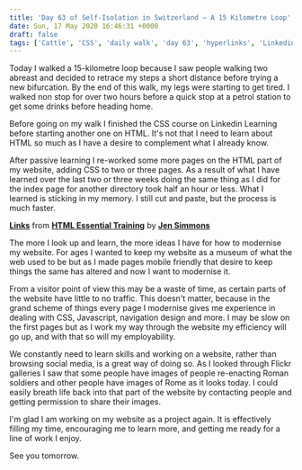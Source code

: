 ```yaml
---
title: 'Day 63 of Self-Isolation in Switzerland – A 15 Kilometre Loop'
date: Sun, 17 May 2020 16:46:31 +0000
draft: false
tags: ['Cattle', 'CSS', 'daily walk', 'day 63', 'hyperlinks', 'Linkedin Learning', 'self-isolation', 'Swiss walks', 'webmastering']
---
```


Today I walked a 15-kilometre loop because I saw people walking two abreast and decided to retrace my steps a short distance before trying a new bifurcation. By the end of this walk, my legs were starting to get tired. I walked non stop for over two hours before a quick stop at a petrol station to get some drinks before heading home.

Before going on my walk I finished the CSS course on Linkedin Learning before starting another one on HTML. It's not that I need to learn about HTML so much as I have a desire to complement what I already know.

After passive learning I re-worked some more pages on the HTML part of my website, adding CSS to two or three pages. As a result of what I have learned over the last two or three weeks doing the same thing as I did for the index page for another directory took half an hour or less. What I learned is sticking in my memory. I still cut and paste, but the process is much faster.

**[Links](https://www.linkedin.com/learning/html-essential-training-4/links?trk=embed_lil)** from **[HTML Essential Training](https://www.linkedin.com/learning/html-essential-training-4?trk=embed_lil)** by **[Jen Simmons](https://www.linkedin.com/learning/instructors/jen-simmons?trk=embed_lil)**

The more I look up and learn, the more ideas I have for how to modernise my website. For ages I wanted to keep my website as a museum of what the web used to be but as I made pages mobile friendly that desire to keep things the same has altered and now I want to modernise it.

From a visitor point of view this may be a waste of time, as certain parts of the website have little to no traffic. This doesn't matter, because in the grand scheme of things every page I modernise gives me experience in dealing with CSS, Javascript, navigation design and more. I may be slow on the first pages but as I work my way through the website my efficiency will go up, and with that so will my employability.

We constantly need to learn skills and working on a website, rather than browsing social media, is a great way of doing so. As I looked through Flickr galleries I saw that some people have images of people re-enacting Roman soldiers and other people have images of Rome as it looks today. I could easily breath life back into that part of the website by contacting people and getting permission to share their images.

I'm glad I am working on my website as a project again. It is effectively filling my time, encouraging me to learn more, and getting me ready for a line of work I enjoy.

See you tomorrow.